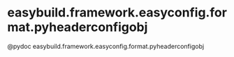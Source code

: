 # easybuild.framework.easyconfig.format.pyheaderconfigobj

@pydoc easybuild.framework.easyconfig.format.pyheaderconfigobj


